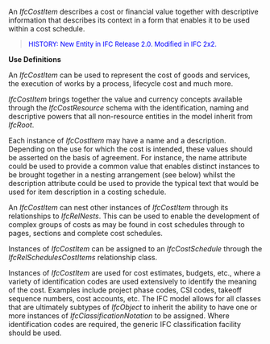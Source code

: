 An _IfcCostItem_ describes a cost or financial value together with descriptive information that describes its context in a form that enables it to be used within a cost schedule.

> <font color="#0000FF" size="-1">HISTORY: New Entity in IFC
		Release 2.0. Modified in IFC 2x2.</font>

**Use Definitions**

An _IfcCostItem_ can be used to represent the cost of goods and services, the execution of works by a process, lifecycle cost and much more.

_IfcCostItem_ brings together the value and currency concepts available through the _IfcCostResource_ schema with the identification, naming and descriptive powers that all non-resource entities in the model inherit from _IfcRoot_.

Each instance of _IfcCostItem_ may have a name and a description. Depending on the use for which the cost is intended, these values should be asserted on the basis of agreement. For instance, the name attribute could be used to provide a common value that enables distinct instances to be brought together in a nesting arrangement (see below) whilst the description attribute could be used to provide the typical text that would be used for item description in a costing schedule.

An _IfcCostItem_ can nest other instances of _IfcCostItem_ through its relationships to _IfcRelNests_. This can be used to enable the development of complex groups of costs as may be found in cost schedules through to pages, sections and complete cost schedules.

Instances of _IfcCostItem_ can be assigned to an _IfcCostSchedule_ through the _IfcRelSchedulesCostItems_ relationship class.

Instances of _IfcCostItem_ are used for cost estimates, budgets, etc., where a variety of identification codes are used extensively to identify the meaning of the cost. Examples include project phase codes, CSI codes, takeoff sequence numbers, cost accounts, etc. The IFC model allows for all classes that are ultimately subtypes of _IfcObject_ to inherit the ability to have one or more instances of _IfcClassificationNotation_ to be assigned. Where identification codes are required, the generic IFC classification facility should be used.